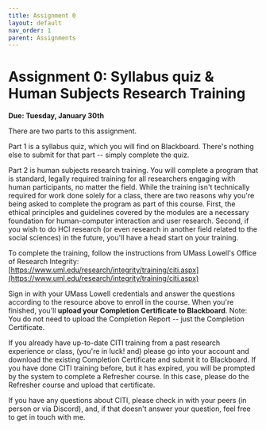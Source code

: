 ```yaml
---
title: Assignment 0
layout: default
nav_order: 1
parent: Assignments
---
```

# Assignment 0: Syllabus quiz & Human Subjects Research Training
**Due: Tuesday, January 30th**

There are two parts to this assignment. 

Part 1 is a syllabus quiz, which you will find on Blackboard. There's nothing else to submit for that part -- simply complete the quiz.

Part 2 is human subjects research training. You will complete a program that is standard, legally required training for all researchers engaging with human participants, no matter the field. While the training isn't technically required for work done solely for a class, there are two reasons why you're being asked to complete the program as part of this course. First, the ethical principles and guidelines covered by the modules are a necessary foundation for human-computer interaction and user research. Second, if you wish to do HCI research (or even research in another field related to the social sciences) in the future, you'll have a head start on your training. 

To complete the training, follow the instructions from UMass Lowell's Office of Research Integrity: 
[https://www.uml.edu/research/integrity/training/citi.aspx](https://www.uml.edu/research/integrity/training/citi.aspx)

Sign in with your UMass Lowell credentials and answer the questions according to the resource above to enroll in the course. When you're finished, you'll **upload your Completion Certificate to Blackboard**. Note: You do not need to upload the Completion Report -- just the Completion Certificate. 

If you already have up-to-date CITI training from a past research experience or class, (you're in luck! and) please go into your account and download the existing Completion Certificate and submit it to Blackboard. If you have done CITI training before, but it has expired, you will be prompted by the system to complete a Refresher course. In this case, please do the Refresher course and upload that certificate.

If you have any questions about CITI, please check in with your peers (in person or via Discord), and, if that doesn't answer your question, feel free to get in touch with me. 

